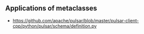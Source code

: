 ## Applications of metaclasses

* https://github.com/apache/pulsar/blob/master/pulsar-client-cpp/python/pulsar/schema/definition.py

